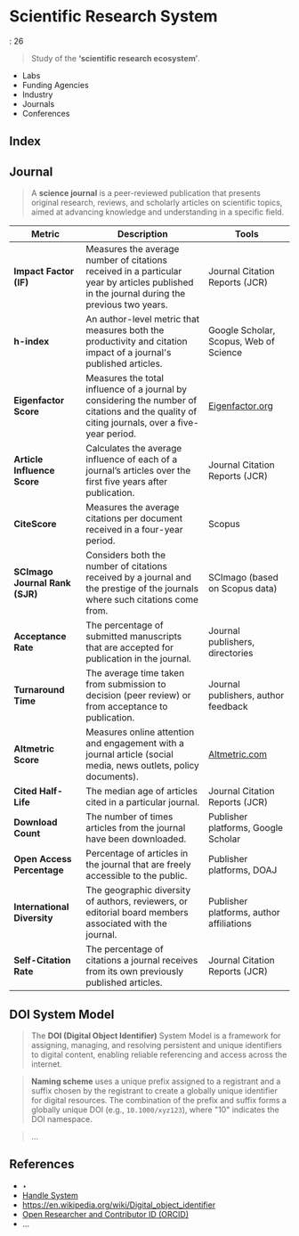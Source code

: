 # Scientific Research System

: 26

> Study of the **‘scientific research ecosystem’**.
> 

- Labs
- Funding Agencies
- Industry
- Journals
- Conferences

## Index

## Journal

> A **science journal** is a peer-reviewed publication that presents original research, reviews, and scholarly articles on scientific topics, aimed at advancing knowledge and understanding in a specific field.
> 

| **Metric** | **Description** | **Tools** |
| --- | --- | --- |
| **Impact Factor (IF)** | Measures the average number of citations received in a particular year by articles published in the journal during the previous two years. | Journal Citation Reports (JCR) |
| **h-index** | An author-level metric that measures both the productivity and citation impact of a journal's published articles. | Google Scholar, Scopus, Web of Science |
| **Eigenfactor Score** | Measures the total influence of a journal by considering the number of citations and the quality of citing journals, over a five-year period. | [Eigenfactor.org](http://eigenfactor.org/) |
| **Article Influence Score** | Calculates the average influence of each of a journal’s articles over the first five years after publication. | Journal Citation Reports (JCR) |
| **CiteScore** | Measures the average citations per document received in a four-year period. | Scopus |
| **SCImago Journal Rank (SJR)** | Considers both the number of citations received by a journal and the prestige of the journals where such citations come from. | SCImago (based on Scopus data) |
| **Acceptance Rate** | The percentage of submitted manuscripts that are accepted for publication in the journal. | Journal publishers, directories |
| **Turnaround Time** | The average time taken from submission to decision (peer review) or from acceptance to publication. | Journal publishers, author feedback |
| **Altmetric Score** | Measures online attention and engagement with a journal article (social media, news outlets, policy documents). | [Altmetric.com](http://altmetric.com/) |
| **Cited Half-Life** | The median age of articles cited in a particular journal. | Journal Citation Reports (JCR) |
| **Download Count** | The number of times articles from the journal have been downloaded. | Publisher platforms, Google Scholar |
| **Open Access Percentage** | Percentage of articles in the journal that are freely accessible to the public. | Publisher platforms, DOAJ |
| **International Diversity** | The geographic diversity of authors, reviewers, or editorial board members associated with the journal. | Publisher platforms, author affiliations |
| **Self-Citation Rate** | The percentage of citations a journal receives from its own previously published articles. | Journal Citation Reports (JCR) |

## DOI System Model

> The **DOI (Digital Object Identifier)** System Model is a framework for assigning, managing, and resolving persistent and unique identifiers to digital content, enabling reliable referencing and access across the internet.
> 

> **Naming scheme** uses a unique prefix assigned to a registrant and a suffix chosen by the registrant to create a globally unique identifier for digital resources. The combination of the prefix and suffix forms a globally unique DOI (e.g., `10.1000/xyz123`), where "10" indicates the DOI namespace.
> 

> …
> 

## References

- ‣
- [Handle System](https://en.wikipedia.org/wiki/Handle_System)
- https://en.wikipedia.org/wiki/Digital_object_identifier
- [Open Researcher and Contributor ID (ORCID)](https://orcid.org/)
- …